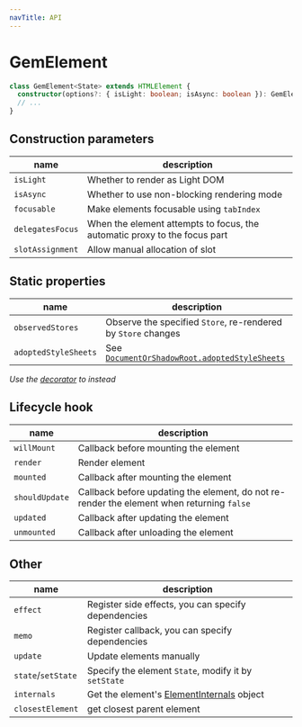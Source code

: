 ```yaml
---
navTitle: API
---
```


# GemElement

```ts
class GemElement<State> extends HTMLElement {
  constructor(options?: { isLight: boolean; isAsync: boolean }): GemElement;
  // ...
}
```

## Construction parameters

| name             | description                                                               |
| ---------------- | ------------------------------------------------------------------------- |
| `isLight`        | Whether to render as Light DOM                                            |
| `isAsync`        | Whether to use non-blocking rendering mode                                |
| `focusable`      | Make elements focusable using `tabIndex`                                  |
| `delegatesFocus` | When the element attempts to focus, the automatic proxy to the focus part |
| `slotAssignment` | Allow manual allocation of slot                                           |

## Static properties

| name                 | description                                                   |
| -------------------- | ------------------------------------------------------------- |
| `observedStores`     | Observe the specified `Store`, re-rendered by `Store` changes |
| `adoptedStyleSheets` | See [`DocumentOrShadowRoot.adoptedStyleSheets`][1]            |

[1]: https://developer.mozilla.org/en-US/docs/Web/API/DocumentOrShadowRoot/adoptedStyleSheets

_Use the [decorator](./007-decorator.md) to instead_

## Lifecycle hook

| name           | description                                                                               |
| -------------- | ----------------------------------------------------------------------------------------- |
| `willMount`    | Callback before mounting the element                                                      |
| `render`       | Render element                                                                            |
| `mounted`      | Callback after mounting the element                                                       |
| `shouldUpdate` | Callback before updating the element, do not re-render the element when returning `false` |
| `updated`      | Callback after updating the element                                                       |
| `unmounted`    | Callback after unloading the element                                                      |

## Other

| name               | description                                          |
| ------------------ | ---------------------------------------------------- |
| `effect`           | Register side effects, you can specify dependencies  |
| `memo`             | Register callback, you can specify dependencies      |
| `update`           | Update elements manually                             |
| `state`/`setState` | Specify the element `State`, modify it by `setState` |
| `internals`        | Get the element's [ElementInternals][2] object       |
| `closestElement`   | get closest parent element                           |

[2]: https://html.spec.whatwg.org/multipage/custom-elements.html#the-elementinternals-interface
